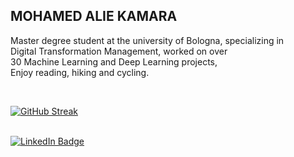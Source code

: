 ## MOHAMED ALIE KAMARA    


Master degree student at the university of Bologna, specializing in                                                     
Digital Transformation Management, worked on over                                        
30 Machine Learning and Deep Learning projects,                                                                                             
Enjoy reading, hiking and cycling.


<br>




[![GitHub Streak](http://github-readme-streak-stats.herokuapp.com?user=Kmohamedalie&theme=dark&background=000000)](https://git.io/streak-stats)

<br>

<div id="badges">
  <a href="https://www.linkedin.com/in/mohamed-alie-kamara-8765941a4">
    <img src="https://img.shields.io/badge/LinkedIn-blue?style=for-the-badge&logo=linkedin&logoColor=white" alt="LinkedIn Badge"/>
  </a>



<!--

Here are some ideas to get you started:

-  🔭 I’m currently working on ...
-  🌱 I’m currently learning ...
-  👯 I’m looking to collaborate on ...
-  🤔 I’m looking for help with ...
-  💬 Ask me about ...
-  📫 How to reach me: ...
-  😄 Pronouns: ...
-  ⚡ Fun fact: .. 
-->
